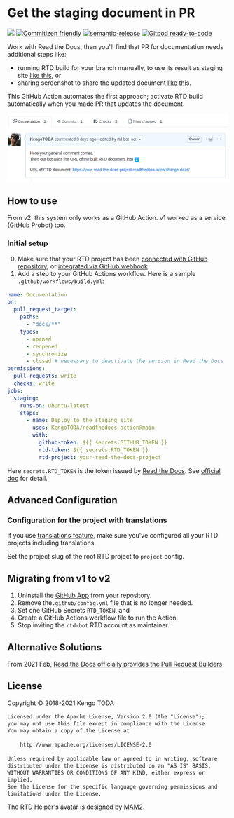 # Get the staging document in PR

![](https://github.com/KengoTODA/readthedocs-action/workflows/.github/workflows/build.yml/badge.svg)
[![Commitizen friendly](https://img.shields.io/badge/commitizen-friendly-brightgreen.svg)](http://commitizen.github.io/cz-cli/)
[![semantic-release](https://img.shields.io/badge/%20%20%F0%9F%93%A6%F0%9F%9A%80-semantic--release-e10079.svg)](https://github.com/semantic-release/semantic-release)
[![Gitpod ready-to-code](https://img.shields.io/badge/Gitpod-ready--to--code-908a85?logo=gitpod)](https://gitpod.io/#https://github.com/KengoTODA/readthedocs-action)

Work with Read the Docs, then you'll find that PR for documentation needs additional steps like:

- running RTD build for your branch manually, to use its result as staging site [like this](https://github.com/spotbugs/spotbugs/pull/697#issue-201455071), or
- sharing screenshot to share the updated document [like this](https://github.com/spotbugs/spotbugs/pull/718#issue-205904835).

This GitHub Action automates the first approach; activate RTD build automatically when you made PR that updates the document.

![screenshot](screenshot.png)

## How to use

From v2, this system only works as a GitHub Action. v1 worked as a service (GitHub Probot) too.

### Initial setup

0. Make sure that your RTD project has been [connected with GitHub repository](https://docs.readthedocs.io/en/latest/getting_started.html#sign-up-and-connect-an-external-account), or [integrated via GitHub webhook](https://docs.readthedocs.io/en/latest/webhooks.html#github).
1. Add a step to your GitHub Actions workflow. Here is a sample `.github/workflows/build.yml`:

```yml
name: Documentation
on:
  pull_request_target:
    paths:
      - "docs/**"
    types:
      - opened
      - reopened
      - synchronize
      - closed # necessary to deactivate the version in Read the Docs
permissions:
  pull-requests: write
  checks: write
jobs:
  staging:
    runs-on: ubuntu-latest
    steps:
      - name: Deploy to the staging site
        uses: KengoTODA/readthedocs-action@main
        with:
          github-token: ${{ secrets.GITHUB_TOKEN }}
          rtd-token: ${{ secrets.RTD_TOKEN }}
          rtd-project: your-read-the-docs-project
```

Here `secrets.RTD_TOKEN` is the token issued by [Read the Docs](https://readthedocs.org/). See [official doc](https://docs.readthedocs.io/en/stable/api/v3.html#token) for detail.

## Advanced Configuration

### Configuration for the project with translations

If you use [translations feature](https://docs.readthedocs.io/en/latest/localization.html#project-with-multiple-translations), make sure you've configured all your RTD projects including translations.

Set the project slug of the root RTD project to `project` config.

## Migrating from v1 to v2

1. Uninstall the [GitHub App](https://github.com/settings/apps/rtd-helper) from your repository.
2. Remove the`.github/config.yml` file that is no longer needed.
3. Set one GitHub Secrets `RTD_TOKEN`, and
4. Create a GitHub Actions workflow file to run the Action.
5. Stop inviting the `rtd-bot` RTD account as maintainer.

## Alternative Solutions

From 2021 Feb, [Read the Docs officially provides the Pull Request Builders](https://blog.readthedocs.com/pull-request-builder-general-availability/).

## License

Copyright &copy; 2018-2021 Kengo TODA

```
Licensed under the Apache License, Version 2.0 (the "License");
you may not use this file except in compliance with the License.
You may obtain a copy of the License at

    http://www.apache.org/licenses/LICENSE-2.0

Unless required by applicable law or agreed to in writing, software
distributed under the License is distributed on an "AS IS" BASIS,
WITHOUT WARRANTIES OR CONDITIONS OF ANY KIND, either express or implied.
See the License for the specific language governing permissions and
limitations under the License.
```

The RTD Helper's avatar is designed by [MAM2](https://dribbble.com/MAM2).
